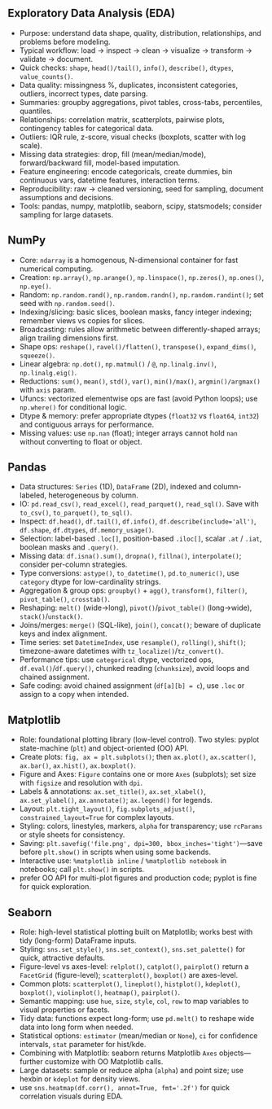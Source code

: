 
## Exploratory Data Analysis (EDA)

- Purpose: understand data shape, quality, distribution, relationships, and problems before modeling.
- Typical workflow: load -> inspect -> clean -> visualize -> transform -> validate -> document.
- Quick checks: `shape`, `head()/tail()`, `info()`, `describe()`, `dtypes`, `value_counts()`.
- Data quality: missingness %, duplicates, inconsistent categories, outliers, incorrect types, date parsing.
- Summaries: groupby aggregations, pivot tables, cross-tabs, percentiles, quantiles.
- Relationships: correlation matrix, scatterplots, pairwise plots, contingency tables for categorical data.
- Outliers: IQR rule, z-score, visual checks (boxplots, scatter with log scale).
- Missing data strategies: drop, fill (mean/median/mode), forward/backward fill, model-based imputation.
- Feature engineering: encode categoricals, create dummies, bin continuous vars, datetime features, interaction terms.
- Reproducibility: raw -> cleaned versioning, seed for sampling, document assumptions and decisions.
- Tools: pandas, numpy, matplotlib, seaborn, scipy, statsmodels; consider sampling for large datasets.

## NumPy

- Core: `ndarray` is a homogenous, N-dimensional container for fast numerical computing.
- Creation: `np.array()`, `np.arange()`, `np.linspace()`, `np.zeros()`, `np.ones()`, `np.eye()`.
- Random: `np.random.rand()`, `np.random.randn()`, `np.random.randint()`; set seed with `np.random.seed()`.
- Indexing/slicing: basic slices, boolean masks, fancy integer indexing; remember views vs copies for slices.
- Broadcasting: rules allow arithmetic between differently-shaped arrays; align trailing dimensions first.
- Shape ops: `reshape()`, `ravel()/flatten()`, `transpose()`, `expand_dims()`, `squeeze()`.
- Linear algebra: `np.dot()`, `np.matmul()` / `@`, `np.linalg.inv()`, `np.linalg.eig()`.
- Reductions: `sum()`, `mean()`, `std()`, `var()`, `min()/max()`, `argmin()/argmax()` with `axis` param.
- Ufuncs: vectorized elementwise ops are fast (avoid Python loops); use `np.where()` for conditional logic.
- Dtype & memory: prefer appropriate dtypes (`float32` vs `float64`, `int32`) and contiguous arrays for performance.
- Missing values: use `np.nan` (float); integer arrays cannot hold `nan` without converting to float or object.

## Pandas

- Data structures: `Series` (1D), `DataFrame` (2D), indexed and column-labeled, heterogeneous by column.
- IO: `pd.read_csv()`, `read_excel()`, `read_parquet()`, `read_sql()`. Save with `to_csv()`, `to_parquet()`, `to_sql()`.
- Inspect: `df.head()`, `df.tail()`, `df.info()`, `df.describe(include='all')`, `df.shape`, `df.dtypes`, `df.memory_usage()`.
- Selection: label-based `.loc[]`, position-based `.iloc[]`, scalar `.at` / `.iat`, boolean masks and `.query()`.
- Missing data: `df.isna().sum()`, `dropna()`, `fillna()`, `interpolate()`; consider per-column strategies.
- Type conversions: `astype()`, `to_datetime()`, `pd.to_numeric()`, use `category` dtype for low-cardinality strings.
- Aggregation & group ops: `groupby()` + `agg()`, `transform()`, `filter()`, `pivot_table()`, `crosstab()`.
- Reshaping: `melt()` (wide->long), `pivot()`/`pivot_table()` (long->wide), `stack()`/`unstack()`.
- Joins/merges: `merge()` (SQL-like), `join()`, `concat()`; beware of duplicate keys and index alignment.
- Time series: set `DatetimeIndex`, use `resample()`, `rolling()`, `shift()`; timezone-aware datetimes with `tz_localize()`/`tz_convert()`.
- Performance tips: use `categorical` dtype, vectorized ops, `df.eval()`/`df.query()`, chunked reading (`chunksize`), avoid loops and chained assignment.
- Safe coding: avoid chained assignment (`df[a][b] = c`), use `.loc` or assign to a copy when intended.

## Matplotlib

- Role: foundational plotting library (low-level control). Two styles: pyplot state-machine (`plt`) and object-oriented (OO) API.
- Create plots: `fig, ax = plt.subplots()`; then `ax.plot()`, `ax.scatter()`, `ax.bar()`, `ax.hist()`, `ax.boxplot()`.
- Figure and Axes: `Figure` contains one or more `Axes` (subplots); set size with `figsize` and resolution with `dpi`.
- Labels & annotations: `ax.set_title()`, `ax.set_xlabel()`, `ax.set_ylabel()`, `ax.annotate()`; `ax.legend()` for legends.
- Layout: `plt.tight_layout()`, `fig.subplots_adjust()`, `constrained_layout=True` for complex layouts.
- Styling: colors, linestyles, markers, `alpha` for transparency; use `rcParams` or style sheets for consistency.
- Saving: `plt.savefig('file.png', dpi=300, bbox_inches='tight')`—save before `plt.show()` in scripts when using some backends.
- Interactive use: `%matplotlib inline` / `%matplotlib notebook` in notebooks; call `plt.show()` in scripts.
- prefer OO API for multi-plot figures and production code; pyplot is fine for quick exploration.

## Seaborn

- Role: high-level statistical plotting built on Matplotlib; works best with tidy (long-form) DataFrame inputs.
- Styling: `sns.set_style()`, `sns.set_context()`, `sns.set_palette()` for quick, attractive defaults.
- Figure-level vs axes-level: `relplot()`, `catplot()`, `pairplot()` return a `FacetGrid` (figure-level); `scatterplot()`, `boxplot()` are axes-level.
- Common plots: `scatterplot()`, `lineplot()`, `histplot()`, `kdeplot()`, `boxplot()`, `violinplot()`, `heatmap()`, `pairplot()`.
- Semantic mapping: use `hue`, `size`, `style`, `col`, `row` to map variables to visual properties or facets.
- Tidy data: functions expect long-form; use `pd.melt()` to reshape wide data into long form when needed.
- Statistical options: `estimator` (mean/median or `None`), `ci` for confidence intervals, `stat` parameter for hist/kde.
- Combining with Matplotlib: seaborn returns Matplotlib `Axes` objects—further customize with OO Matplotlib calls.
- Large datasets: sample or reduce alpha (`alpha`) and point size; use hexbin or `kdeplot` for density views.
- use `sns.heatmap(df.corr(), annot=True, fmt='.2f')` for quick correlation visuals during EDA.

